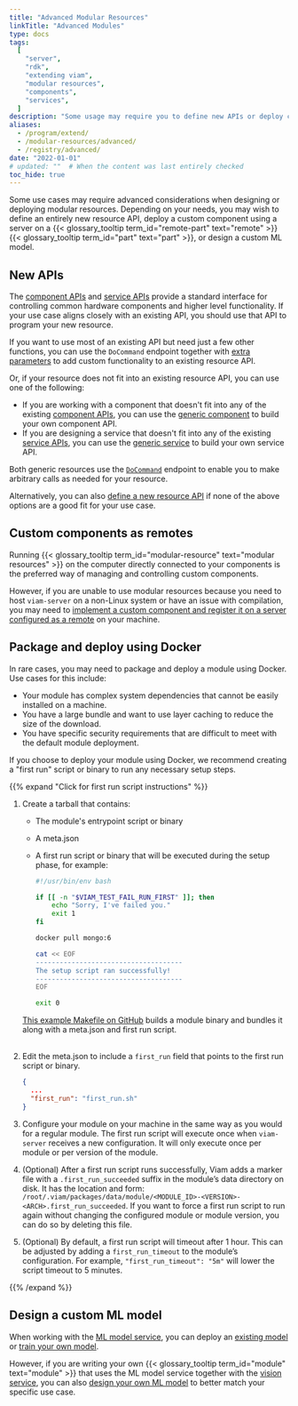 ```yaml
---
title: "Advanced Modular Resources"
linkTitle: "Advanced Modules"
type: docs
tags:
  [
    "server",
    "rdk",
    "extending viam",
    "modular resources",
    "components",
    "services",
  ]
description: "Some usage may require you to define new APIs or deploy custom components in non-standard ways."
aliases:
  - /program/extend/
  - /modular-resources/advanced/
  - /registry/advanced/
date: "2022-01-01"
# updated: ""  # When the content was last entirely checked
toc_hide: true
---
```


Some use cases may require advanced considerations when designing or deploying modular resources.
Depending on your needs, you may wish to define an entirely new resource API, deploy a custom component using a server on a {{< glossary_tooltip term_id="remote-part" text="remote" >}} {{< glossary_tooltip term_id="part" text="part" >}}, or design a custom ML model.

## New APIs

The [component APIs](/dev/reference/apis/#component-apis) and [service APIs](/dev/reference/apis/#service-apis) provide a standard interface for controlling common hardware components and higher level functionality.
If your use case aligns closely with an existing API, you should use that API to program your new resource.

If you want to use most of an existing API but need just a few other functions, you can use the `DoCommand` endpoint together with [extra parameters](/dev/reference/sdks/use-extra-params/) to add custom functionality to an existing resource API.

Or, if your resource does not fit into an existing resource API, you can use one of the following:

- If you are working with a component that doesn't fit into any of the existing [component APIs](/dev/reference/apis/#component-apis), you can use the [generic component](/operate/reference/components/generic/) to build your own component API.
- If you are designing a service that doesn't fit into any of the existing [service APIs](/dev/reference/apis/#service-apis), you can use the [generic service](/dev/reference/apis/services/generic/) to build your own service API.

Both generic resources use the [`DoCommand`](/dev/reference/apis/components/generic/#docommand) endpoint to enable you to make arbitrary calls as needed for your resource.

Alternatively, you can also [define a new resource API](/operate/reference/advanced-modules/create-subtype/) if none of the above options are a good fit for your use case.

## Custom components as remotes

Running {{< glossary_tooltip term_id="modular-resource" text="modular resources" >}} on the computer directly connected to your components is the preferred way of managing and controlling custom components.

However, if you are unable to use modular resources because you need to host `viam-server` on a non-Linux system or have an issue with compilation, you may need to [implement a custom component and register it on a server configured as a remote](/operate/reference/advanced-modules/custom-components-remotes/) on your machine.

## Package and deploy using Docker

In rare cases, you may need to package and deploy a module using Docker.
Use cases for this include:

- Your module has complex system dependencies that cannot be easily installed on a machine.
- You have a large bundle and want to use layer caching to reduce the size of the download.
- You have specific security requirements that are difficult to meet with the default module deployment.

If you choose to deploy your module using Docker, we recommend creating a "first run" script or binary to run any necessary setup steps.

{{% expand "Click for first run script instructions" %}}

1. Create a tarball that contains:

   - The module's entrypoint script or binary
   - A <file>meta.json</file>
   - A first run script or binary that will be executed during the setup phase, for example:

     ```sh {id="terminal-prompt" class="command-line" data-prompt="$"}
     #!/usr/bin/env bash

     if [[ -n "$VIAM_TEST_FAIL_RUN_FIRST" ]]; then
         echo "Sorry, I've failed you."
         exit 1
     fi

     docker pull mongo:6

     cat << EOF
     -------------------------------------
     The setup script ran successfully!
     -------------------------------------
     EOF

     exit 0
     ```

   [This example Makefile on GitHub](https://github.com/viam-labs/wifi-sensor/blob/7823b6ad3edcbbbf20b06c34b3181453f5f3f078/Makefile) builds a module binary and bundles it along with a <file>meta.json</file> and first run script.<br><br>

1. Edit the <file>meta.json</file> to include a `first_run` field that points to the first run script or binary.

   ```json
   {
     ...
     "first_run": "first_run.sh"
   }
   ```

1. Configure your module on your machine in the same way as you would for a regular module.
   The first run script will execute once when `viam-server` receives a new configuration.
   It will only execute once per module or per version of the module.

1. (Optional) After a first run script runs successfully, Viam adds a marker file with a `.first_run_succeeded` suffix in the module’s data directory on disk.
   It has the location and form: `/root/.viam/packages/data/module/<MODULE_ID>-<VERSION>-<ARCH>.first_run_succeeded`.
   If you want to force a first run script to run again without changing the configured module or module version, you can do so by deleting this file.

1. (Optional) By default, a first run script will timeout after 1 hour.
   This can be adjusted by adding a `first_run_timeout` to the module’s configuration.
   For example, `"first_run_timeout": "5m"` will lower the script timeout to 5 minutes.

{{% /expand %}}

## Design a custom ML model

When working with the [ML model service](/dev/reference/apis/services/ml/), you can deploy an [existing model](/data-ai/ai/deploy/) or [train your own model](/data-ai/ai/train/).

However, if you are writing your own {{< glossary_tooltip term_id="module" text="module" >}} that uses the ML model service together with the [vision service](/dev/reference/apis/services/vision/), you can also [design your own ML model](/data-ai/reference/mlmodel-design/) to better match your specific use case.
